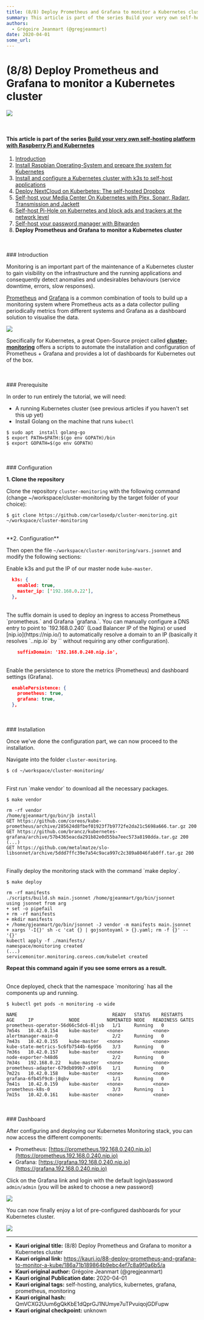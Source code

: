 ```yaml
---
title: (8/8) Deploy Prometheus and Grafana to monitor a Kubernetes cluster
summary: This article is part of the series Build your very own self-hosting platform with Raspberry Pi and Kubernetes Introduction Install Raspbian Operating-System and
authors:
  - Grégoire Jeanmart (@gregjeanmart)
date: 2020-04-01
some_url: 
---
```


# (8/8) Deploy Prometheus and Grafana to monitor a Kubernetes cluster

![](https://ipfs.infura.io/ipfs/QmPkbAuQryPTYbKiZ3X542xCXrkXUwXYWtQfwYLtzh2iER)


<br />

#### This article is part of the series [Build your very own self-hosting platform with Raspberry Pi and Kubernetes](https://kauri.io/build-your-very-own-self-hosting-platform-with-raspberry-pi-and-kubernetes/5e1c3fdc1add0d0001dff534/c)

1. [Introduction](https://kauri.io/build-your-very-own-self-hosting-platform-with-raspberry-pi-and-kubernetes-introduction/1229f21044ef4bff8df35875d6803776/a)
2. [Install Raspbian Operating-System and prepare the system for Kubernetes](https://kauri.io/install-raspbian-operating-system-and-prepare-the-system-for-kubernetes/7df2a9f9cf5f4f6eb217aa7223c01594/a)
3. [Install and configure a Kubernetes cluster with k3s to self-host applications](https://kauri.io/install-and-configure-a-kubernetes-cluster-with-k3s-to-self-host-applications/418b3bc1e0544fbc955a4bbba6fff8a9/a)
4. [Deploy NextCloud on Kuberbetes: The self-hosted Dropbox](https://kauri.io/deploy-nextcloud-on-kuberbetes:-the-self-hosted-dropbox/f958350b22794419b09fc34c7284b02e/a)
5. [Self-host your Media Center On Kubernetes with Plex, Sonarr, Radarr, Transmission and Jackett](https://kauri.io/self-host-your-media-center-on-kubernetes-with-plex-sonarr-radarr-transmission-and-jackett/8ec7c8c6bf4e4cc2a2ed563243998537/a)
6. [Self-host Pi-Hole on Kubernetes and block ads and trackers at the network level](https://kauri.io/-selfhost-pihole-on-kubernetes-and-block-ads-and/5268e3daace249aba7db0597b47591ef/a)
7. [Self-host your password manager with Bitwarden](https://kauri.io/selfhost-your-password-manager-with-bitwarden/b2187730d4294626b28d1d938057e2e0/a)
8. **Deploy Prometheus and Grafana to monitor a Kubernetes cluster**


<br />
<br />
### Introduction

Monitoring is an important part of the maintenance of a Kubernetes cluster to gain visibility on the infrastructure and the running applications and consequently detect anomalies and undesirables behaviours (service downtime, errors, slow responses).

[Prometheus](https://prometheus.io/) and [Grafana](https://grafana.com/) is a common combination of tools to build up a monitoring system where Prometheus acts as a data collector pulling periodically metrics from different systems and Grafana as a dashboard solution to visualise the data.

![](https://ipfs.infura.io/ipfs/QmW2155L91oNeMp9H2VR1nSeoB5GchppXQJCjfTt6wtSW4)

Specifically for Kubernetes, a great Open-Source project called [**cluster-monitoring**](https://github.com/carlosedp/cluster-monitoring) offers a scripts to automate the installation and configuration of Prometheus + Grafana and provides a lot of dashboards for Kubernetes out of the box.


<br />
<br />
### Prerequisite

In order to run entirely the tutorial, we will need:

- A running Kubernetes cluster (see previous articles if you haven't set this up yet)
- Install Golang on the machine that runs `kubectl`

```
$ sudo apt  install golang-go
$ export PATH=$PATH:$(go env GOPATH)/bin
$ export GOPATH=$(go env GOPATH)
```


<br />
<br />
### Configuration

**1. Clone the repository** 

Clone the repository `cluster-monitoring` with the following command (change ~/workspace/cluster-monitoring by the target folder of your choice):

```
$ git clone https://github.com/carlosedp/cluster-monitoring.git ~/workspace/cluster-monitoring
```

<br />
**2. Configuration**

Then open the file `~/workspace/cluster-monitoring/vars.jsonnet` and modify the following sections:

Enable k3s and put the IP of our master node `kube-master`.

```json
  k3s: {
    enabled: true,
    master_ip: ['192.168.0.22'],
  },
```

<br />
The suffix domain is used to deploy an ingress to access Prometheus `prometheus.<suffixDomain>` and Grafana `grafana.<suffixDomain>`. You can manually configure a DNS entry to point to `192.168.0.240` (Load Balancer IP of the Nginx) or used [nip.io](https://nip.io/) to automatically resolve a domain to an IP (basically it resolves `<anything>.<ip>.nip.io` by `<ip>` without requiring any other configuration).

```json
    suffixDomain: '192.168.0.240.nip.io',
```

<br />
Enable the persistence to store the metrics (Prometheus) and dashboard settings (Grafana).

```json
  enablePersistence: {
    prometheus: true,
    grafana: true,
  },
```


<br />
<br />
### Installation

Once we've done the configuration part, we can now proceed to the installation.

Navigate into the folder `cluster-monitoring`.

```
$ cd ~/workspace/cluster-monitoring/
```

<br />
First run `make vendor` to download all the necessary packages.

```
$ make vendor

rm -rf vendor
/home/gjeanmart/go/bin/jb install
GET https://github.com/coreos/kube-prometheus/archive/285624d8fbef01923f7b9772fe2da21c5698a666.tar.gz 200
GET https://github.com/brancz/kubernetes-grafana/archive/57b4365eacda291b82e0d55ba7eec573a8198dda.tar.gz 200
(...)
GET https://github.com/metalmatze/slo-libsonnet/archive/5ddd7ffc39e7a54c9aca997c2c389a8046fab0ff.tar.gz 200
```

<br />
Finally deploy the monitoring stack with the command `make deploy`.

```
$ make deploy

rm -rf manifests
./scripts/build.sh main.jsonnet /home/gjeanmart/go/bin/jsonnet
using jsonnet from arg
+ set -o pipefail
+ rm -rf manifests
+ mkdir manifests
+ /home/gjeanmart/go/bin/jsonnet -J vendor -m manifests main.jsonnet
+ xargs '-I{}' sh -c 'cat {} | gojsontoyaml > {}.yaml; rm -f {}' -- '{}'
kubectl apply -f ./manifests/
namespace/monitoring created
(...)
servicemonitor.monitoring.coreos.com/kubelet created
```

**Repeat this command again if you see some errors as a result.**

<br />
Once deployed, check that the namespace `monitoring` has all the components up and running.

```
$ kubectl get pods -n monitoring -o wide

NAME                                   READY   STATUS    RESTARTS   AGE     IP             NODE          NOMINATED NODE   READINESS GATES
prometheus-operator-56d66c5dc6-8ljsb   1/1     Running   0          7m54s   10.42.0.154    kube-master   <none>           <none>
alertmanager-main-0                    2/2     Running   0          7m43s   10.42.0.155    kube-master   <none>           <none>
kube-state-metrics-5c6fb7544b-6p956    3/3     Running   0          7m36s   10.42.0.157    kube-master   <none>           <none>
node-exporter-h48d6                    2/2     Running   0          7m34s   192.168.0.22   kube-master   <none>           <none>
prometheus-adapter-679db899b7-x89l6    1/1     Running   0          7m22s   10.42.0.158    kube-master   <none>           <none>
grafana-6fb45f9c8-j8qbv                1/1     Running   0          7m41s   10.42.0.159    kube-master   <none>           <none>
prometheus-k8s-0                       3/3     Running   1          7m15s   10.42.0.161    kube-master   <none>           <none>
```


<br />
<br />
### Dashboard

After configuring and deploying our Kubernetes Monitoring stack, you can now access the different components:

- Prometheus: [https://prometheus.192.168.0.240.nip.io](https://prometheus.192.168.0.240.nip.io)
- Grafana: [https://grafana.192.168.0.240.nip.io](https://grafana.192.168.0.240.nip.io) 

Click on the Grafana link and login with the default login/password `admin/admin` (you will be asked to choose a new password)

![](https://i.imgur.com/a3a0Ocu.png)

You can now finally enjoy a lot of pre-configured dashboards for your Kubernetes cluster.

![](https://i.imgur.com/ASJhgZ3.png)


---

- **Kauri original title:** (8/8) Deploy Prometheus and Grafana to monitor a Kubernetes cluster
- **Kauri original link:** https://kauri.io/88-deploy-prometheus-and-grafana-to-monitor-a-kube/186a71b189864b9ebc4ef7c8a9f0a6b5/a
- **Kauri original author:** Grégoire Jeanmart (@gregjeanmart)
- **Kauri original Publication date:** 2020-04-01
- **Kauri original tags:** self-hosting, analytics, kubernetes, grafana, prometheus, monitoring
- **Kauri original hash:** QmVCXG2Uum6gQkKbE1dQprGJ1NUmye7uTPvuiqojGDFupw
- **Kauri original checkpoint:** unknown



